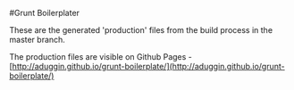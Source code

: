 #Grunt Boilerplater

These are the generated 'production' files from the build process in the master branch.

The production files are visible on Github Pages - [http://aduggin.github.io/grunt-boilerplate/](http://aduggin.github.io/grunt-boilerplate/)


